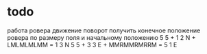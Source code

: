 # todo
работа ровера
движение
поворот
получить конечное положение ровера по размеру поля и начальному положению
5 5 + 1 2 N + LMLMLMLMM = 1 3 N
5 5 + 3 3 E + MMRMMRMRRM = 5 1 E
